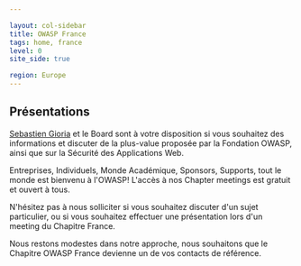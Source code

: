 ```yaml
---

layout: col-sidebar
title: OWASP France
tags: home, france
level: 0
site_side: true

region: Europe
---
```


## Présentations

[Sebastien Gioria](mailto:sebastien.gioria@owasp.org) et le Board sont à votre disposition si vous souhaitez des informations et discuter de la plus-value proposée par la Fondation OWASP, ainsi que sur la Sécurité des Applications Web.

Entreprises, Individuels, Monde Académique, Sponsors, Supports, tout le monde est bienvenu à l'OWASP\! L'accès à nos Chapter meetings est gratuit et ouvert à tous.

N'hésitez pas à nous solliciter si vous souhaitez discuter d'un sujet particulier, ou si vous souhaitez effectuer une présentation lors d'un meeting du Chapitre France.

Nous restons modestes dans notre approche, nous souhaitons que le Chapitre OWASP France devienne un de vos contacts de référence.
